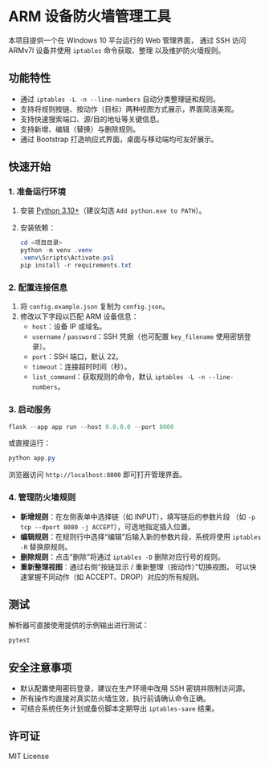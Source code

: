 # ARM 设备防火墙管理工具

本项目提供一个在 Windows 10 平台运行的 Web 管理界面，
通过 SSH 访问 ARMv7l 设备并使用 `iptables` 命令获取、整理
以及维护防火墙规则。

## 功能特性

- 通过 `iptables -L -n --line-numbers` 自动分类整理链和规则。
- 支持将规则按链、按动作（目标）两种视图方式展示，界面简洁美观。
- 支持快速搜索端口、源/目的地址等关键信息。
- 支持新增、编辑（替换）与删除规则。
- 通过 Bootstrap 打造响应式界面，桌面与移动端均可友好展示。

## 快速开始

### 1. 准备运行环境

1. 安装 [Python 3.10+](https://www.python.org/downloads/windows/)（建议勾选
   `Add python.exe to PATH`）。
2. 安装依赖：

   ```powershell
   cd <项目目录>
   python -m venv .venv
   .venv\Scripts\Activate.ps1
   pip install -r requirements.txt
   ```

### 2. 配置连接信息

1. 将 `config.example.json` 复制为 `config.json`。
2. 修改以下字段以匹配 ARM 设备信息：
   - `host`：设备 IP 或域名。
   - `username` / `password`：SSH 凭据（也可配置 `key_filename` 使用密钥登录）。
   - `port`：SSH 端口，默认 22。
   - `timeout`：连接超时时间（秒）。
   - `list_command`：获取规则的命令，默认 `iptables -L -n --line-numbers`。

### 3. 启动服务

```powershell
flask --app app run --host 0.0.0.0 --port 8000
```

或直接运行：

```powershell
python app.py
```

浏览器访问 `http://localhost:8000` 即可打开管理界面。

### 4. 管理防火墙规则

- **新增规则**：在左侧表单中选择链（如 INPUT），填写链后的参数片段
  （如 `-p tcp --dport 8080 -j ACCEPT`），可选地指定插入位置。
- **编辑规则**：在规则行中选择“编辑”后输入新的参数片段，系统将使用
  `iptables -R` 替换原规则。
- **删除规则**：点击“删除”将通过 `iptables -D` 删除对应行号的规则。
- **重新整理视图**：通过右侧“按链显示 / 重新整理（按动作）”切换视图，
  可以快速掌握不同动作（如 ACCEPT、DROP）对应的所有规则。

## 测试

解析器可直接使用提供的示例输出进行测试：

```powershell
pytest
```

## 安全注意事项

- 默认配置使用密码登录，建议在生产环境中改用 SSH 密钥并限制访问源。
- 所有操作均直接对真实防火墙生效，执行前请确认命令正确。
- 可结合系统任务计划或备份脚本定期导出 `iptables-save` 结果。

## 许可证

MIT License
